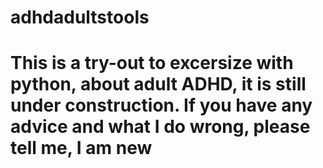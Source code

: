 # adhdadultstools
# This is a try-out to excersize with python, about adult ADHD, it is still under construction. If you have any advice and what I do wrong, please tell me, I am new
